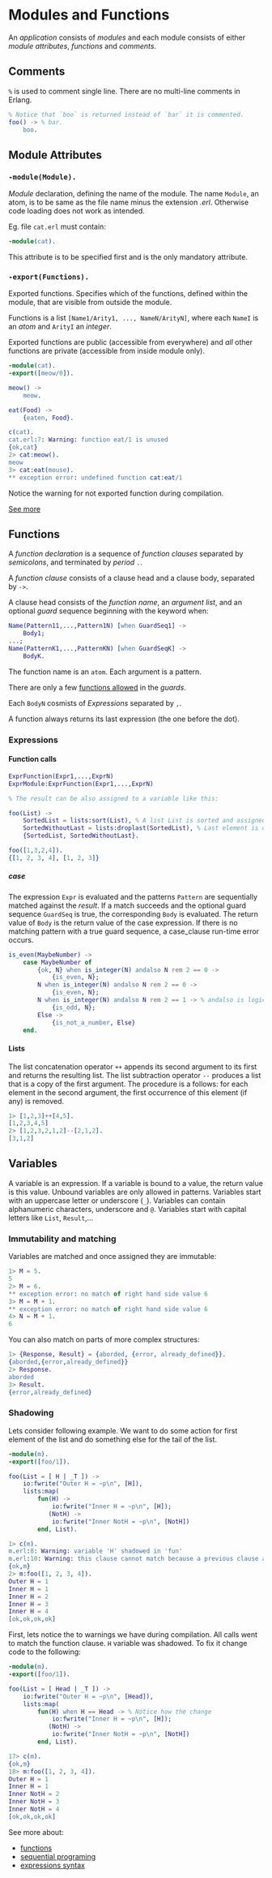 # Modules and Functions

An *application* consists of *modules* and each module consists of either *module attributes*, *functions* and *comments*.

## Comments

`%` is used to comment single line. There are no multi-line comments in Erlang.

```erlang
% Notice that `boo` is returned instead of `bar` it is commented.
foo() -> % bar.
    boo.
```

## Module Attributes

### `-module(Module).`

*Module* declaration, defining the name of the module.
The name `Module`, an atom, is to be same as the file name minus the extension _.erl_.
Otherwise code loading does not work as intended. 

Eg. file `cat.erl` must contain:

```erlang
-module(cat).
```

This attribute is to be specified first and is the only mandatory attribute.

### `-export(Functions).`

Exported functions. Specifies which of the functions, defined within the module, that are visible from outside the module.

Functions is a list `[Name1/Arity1, ..., NameN/ArityN]`, where each `NameI` is an _atom_ and `ArityI` an _integer_.

Exported functions are public (accessible from everywhere) and *all* other functions are private (accessible from inside module only).

```erlang
-module(cat).
-export([meow/0]).

meow() ->
    meow.

eat(Food) ->
    {eaten, Food}.

c(cat).
cat.erl:7: Warning: function eat/1 is unused
{ok,cat}
2> cat:meow().
meow
3> cat:eat(mouse).
** exception error: undefined function cat:eat/1
```

Notice the warning for not exported function during compilation.

[See more](http://erlang.org/doc/reference_manual/modules.html)


## Functions

A *function declaration* is a sequence of *function clauses* separated by _semicolons_, and terminated by _period_ `.`.

A *function clause* consists of a clause head and a clause body, separated by `->`.

A clause head consists of the *function name*, an *argument list*, and an optional *guard* sequence beginning with the keyword when:

```erlang
Name(Pattern11,...,Pattern1N) [when GuardSeq1] ->
    Body1;
...;
Name(PatternK1,...,PatternKN) [when GuardSeqK] ->
    BodyK.
```

The function name is an `atom`. Each argument is a pattern.

There are only a few [functions allowed](http://erlang.org/doc/reference_manual/expressions.html#guard-sequences) in the *guards*.

Each `BodyN` cosmists of *Expressions* separated by `,`.

A function always returns its last expression (the one before the dot).

### Expressions

#### Function calls

```erlang
ExprFunction(Expr1,...,ExprN)
ExprModule:ExprFunction(Expr1,...,ExprN)

% The result can be also assigned to a variable like this:

foo(List) ->
    SortedList = lists:sort(List), % A list List is sorted and assigned to SortedList variable
    SortedWithoutLast = lists:droplast(SortedList), % Last element is deleted but as data is immutable old list is not changed.
    {SortedList, SortedWithoutLast}.

foo([1,3,2,4]).
{[1, 2, 3, 4], [1, 2, 3]}
```

##### case

The expression `Expr` is evaluated and the patterns `Pattern` are sequentially matched against the _result_. If a match succeeds and the optional guard sequence `GuardSeq` is true, the corresponding `Body` is evaluated.
The return value of `Body` is the return value of the case expression.
If there is no matching pattern with a true guard sequence, a case_clause run-time error occurs.

```erlang
is_even(MaybeNumber) ->
    case MaybeNumber of
        {ok, N} when is_integer(N) andalso N rem 2 == 0 ->
            {is_even, N};
        N when is_integer(N) andalso N rem 2 == 0 ->
            {is_even, N};
        N when is_integer(N) andalso N rem 2 == 1 -> % andalso is logical and with short-circuiting so it will not fail if N is not an integer
            {is_odd, N};
        Else ->
            {is_not_a_number, Else}
    end.
```

#### Lists

The list concatenation operator `++` appends its second argument to its first and returns the resulting list.
The list subtraction operator `--` produces a list that is a copy of the first argument.
The procedure is a follows: for each element in the second argument, the first occurrence of this element (if any) is removed.

```erlang
1> [1,2,3]++[4,5].
[1,2,3,4,5]
2> [1,2,3,2,1,2]--[2,1,2].
[3,1,2]
```

## Variables

A variable is an expression. If a variable is bound to a value, the return value is this value. Unbound variables are only allowed in patterns. Variables start with an uppercase letter or underscore (`_`). Variables can contain alphanumeric characters, underscore and `@`.
Variables start with capital letters like `List`, `Result`,...

### Immutability and matching

Variables are matched and once assigned they are immutable:

```erlang
1> M = 5.
5
2> M = 6.
** exception error: no match of right hand side value 6
3> M = M + 1.
** exception error: no match of right hand side value 6
4> N = M + 1.
6
```

You can also match on parts of more complex structures:

```erlang
1> {Response, Result} = {aborded, {error, already_defined}}.
{aborded,{error,already_defined}}
2> Response.
aborded
3> Result.
{error,already_defined}
```

### Shadowing

Lets consider following example. We want to do some action for first element of the list and do something else for the tail of the list.

```erlang
-module(m).
-export([foo/1]).

foo(List = [ H | _T ]) ->
    io:fwrite("Outer H = ~p\n", [H]),
    lists:map(
        fun(H) ->
            io:fwrite("Inner H = ~p\n", [H]);
           (NotH) ->
            io:fwrite("Inner NotH = ~p\n", [NotH])
        end, List).

1> c(m).
m.erl:8: Warning: variable 'H' shadowed in 'fun'
m.erl:10: Warning: this clause cannot match because a previous clause at line 8 always matches
{ok,m}
2> m:foo([1, 2, 3, 4]).
Outer H = 1
Inner H = 1
Inner H = 2
Inner H = 3
Inner H = 4
[ok,ok,ok,ok]
```
First, lets notice the to warnings we have during compilation. All calls went to match the function clause.
`H` variable was shadowed. To fix it change code to the following:

```erlang
-module(m).
-export([foo/1]).

foo(List = [ Head | _T ]) ->
    io:fwrite("Outer H = ~p\n", [Head]),
    lists:map(
        fun(H) when H == Head -> % Notice how the change
            io:fwrite("Inner H = ~p\n", [H]);
           (NotH) ->
            io:fwrite("Inner NotH = ~p\n", [NotH])
        end, List).

17> c(m).
{ok,m}
18> m:foo([1, 2, 3, 4]).
Outer H = 1
Inner H = 1
Inner NotH = 2
Inner NotH = 3
Inner NotH = 4
[ok,ok,ok,ok]
```

See more about:
 - [functions](http://erlang.org/doc/reference_manual/functions.html)
 - [sequential programing](http://erlang.org/doc/getting_started/seq_prog.html)
 - [expressions syntax](http://erlang.org/doc/reference_manual/expressions.html)

